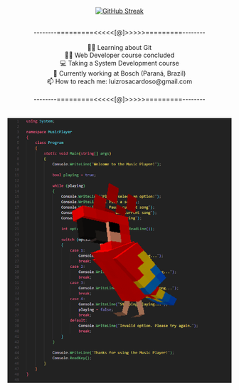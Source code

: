 <div align='center'>

[![GitHub Streak](http://github-readme-streak-stats.herokuapp.com?user=luizblank&theme=radical&date_format=j%20M%5B%20Y%5D&mode=weekly)](https://git.io/streak-stats)
<br><br>
</div>

<div align='center'>
--------=========<<<<<[@]>>>>>=========--------<br><br>
👨‍💻 Learning about Git<br>
👨‍🎓 Web Developer course concluded<br>
💻 Taking a System Development course<br>
🦾 Currently working at Bosch (Paraná, Brazil)<br>
📫 How to reach me: luizrosacardoso@gmail.com<br><br>
--------=========<<<<<[@]>>>>>=========--------<br>
</div>

<div align='center'>
<br><br>
<img id='circle' src='parrot.gif' align='top'>
</div>
